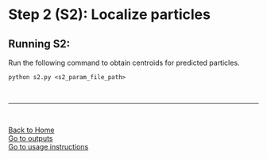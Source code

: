 # Step 2 (S2): Localize particles  
## Running S2:
Run the following command to obtain centroids for predicted particles.

```
python s2.py <s2_param_file_path> 
```
<br/>

---
<br/>

[Back to Home](../README.md)  
[Go to outputs](outputs.md)  
[Go to usage instructions](usage_instructions.md#usage-instructions)  
